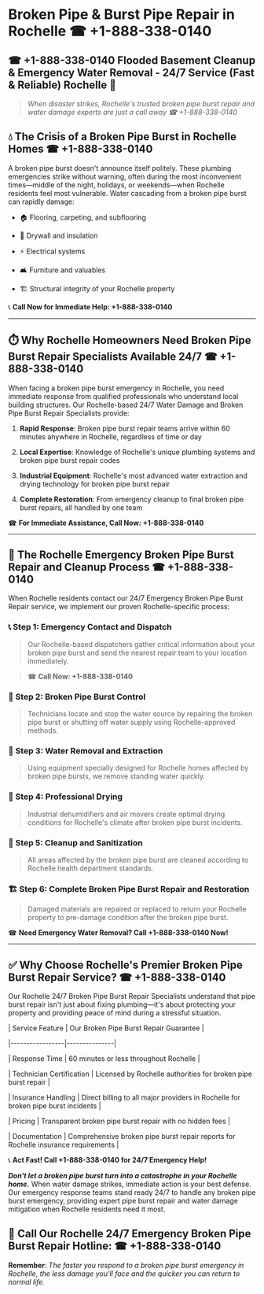 # Broken Pipe & Burst Pipe Repair in Rochelle ☎ +1-888-338-0140  
## ☎ +1-888-338-0140 Flooded Basement Cleanup & Emergency Water Removal - 24/7 Service (Fast & Reliable) Rochelle 🚨  

> *When disaster strikes, Rochelle's trusted broken pipe burst repair and water damage experts are just a call away ☎ +1-888-338-0140*  

## 💧 The Crisis of a Broken Pipe Burst in Rochelle Homes ☎ +1-888-338-0140  

A broken pipe burst doesn't announce itself politely. These plumbing emergencies strike without warning, often during the most inconvenient times—middle of the night, holidays, or weekends—when Rochelle residents feel most vulnerable. Water cascading from a broken pipe burst can rapidly damage:  

* 🏠 Flooring, carpeting, and subflooring  
* 🧱 Drywall and insulation  
* ⚡ Electrical systems  
* 🛋️ Furniture and valuables  
* 🏗️ Structural integrity of your Rochelle property  

📞 **Call Now for Immediate Help: +1-888-338-0140**  

---  

## ⏱️ Why Rochelle Homeowners Need Broken Pipe Burst Repair Specialists Available 24/7 ☎ +1-888-338-0140  

When facing a broken pipe burst emergency in Rochelle, you need immediate response from qualified professionals who understand local building structures. Our Rochelle-based 24/7 Water Damage and Broken Pipe Burst Repair Specialists provide:  

1. **Rapid Response**: Broken pipe burst repair teams arrive within 60 minutes anywhere in Rochelle, regardless of time or day  
2. **Local Expertise**: Knowledge of Rochelle's unique plumbing systems and broken pipe burst repair codes  
3. **Industrial Equipment**: Rochelle's most advanced water extraction and drying technology for broken pipe burst repair  
4. **Complete Restoration**: From emergency cleanup to final broken pipe burst repairs, all handled by one team  

☎ **For Immediate Assistance, Call Now: +1-888-338-0140**  

---  

## 🔧 The Rochelle Emergency Broken Pipe Burst Repair and Cleanup Process ☎ +1-888-338-0140  

When Rochelle residents contact our 24/7 Emergency Broken Pipe Burst Repair service, we implement our proven Rochelle-specific process:  

### 📞 Step 1: Emergency Contact and Dispatch  
> Our Rochelle-based dispatchers gather critical information about your broken pipe burst and send the nearest repair team to your location immediately.  
> ☎ **Call Now: +1-888-338-0140**  

### 🚿 Step 2: Broken Pipe Burst Control  
> Technicians locate and stop the water source by repairing the broken pipe burst or shutting off water supply using Rochelle-approved methods.  

### 🌊 Step 3: Water Removal and Extraction  
> Using equipment specially designed for Rochelle homes affected by broken pipe bursts, we remove standing water quickly.  

### 💨 Step 4: Professional Drying  
> Industrial dehumidifiers and air movers create optimal drying conditions for Rochelle's climate after broken pipe burst incidents.  

### 🧼 Step 5: Cleanup and Sanitization  
> All areas affected by the broken pipe burst are cleaned according to Rochelle health department standards.  

### 🏗️ Step 6: Complete Broken Pipe Burst Repair and Restoration  
> Damaged materials are repaired or replaced to return your Rochelle property to pre-damage condition after the broken pipe burst.  

☎ **Need Emergency Water Removal? Call +1-888-338-0140 Now!**  

---  

## ✅ Why Choose Rochelle's Premier Broken Pipe Burst Repair Service? ☎ +1-888-338-0140  

Our Rochelle 24/7 Broken Pipe Burst Repair Specialists understand that pipe burst repair isn't just about fixing plumbing—it's about protecting your property and providing peace of mind during a stressful situation.  

| Service Feature | Our Broken Pipe Burst Repair Guarantee |  
|-----------------|---------------|  
| Response Time | 60 minutes or less throughout Rochelle |  
| Technician Certification | Licensed by Rochelle authorities for broken pipe burst repair |  
| Insurance Handling | Direct billing to all major providers in Rochelle for broken pipe burst incidents |  
| Pricing | Transparent broken pipe burst repair with no hidden fees |  
| Documentation | Comprehensive broken pipe burst repair reports for Rochelle insurance requirements |  

📞 **Act Fast! Call +1-888-338-0140 for 24/7 Emergency Help!**  

***Don't let a broken pipe burst turn into a catastrophe in your Rochelle home.*** When water damage strikes, immediate action is your best defense. Our emergency response teams stand ready 24/7 to handle any broken pipe burst emergency, providing expert pipe burst repair and water damage mitigation when Rochelle residents need it most.  

## 📱 Call Our Rochelle 24/7 Emergency Broken Pipe Burst Repair Hotline: ☎ +1-888-338-0140  

**Remember**: *The faster you respond to a broken pipe burst emergency in Rochelle, the less damage you'll face and the quicker you can return to normal life.*